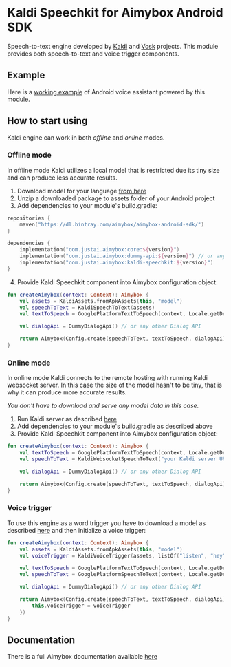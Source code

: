 # Kaldi Speechkit for Aimybox Android SDK

Speech-to-text engine developed by [Kaldi](https://github.com/kaldi-asr/kaldi) and [Vosk](https://github.com/alphacep/vosk) projects.
This module provides both speech-to-text and voice trigger components.

## Example

Here is a [working example](https://github.com/just-ai/aimybox-android-assistant/tree/kaldi/app) of Android voice assistant powered by this module.

## How to start using

Kaldi engine can work in both _offline_ and _online_ modes.

### Offline mode

In offline mode Kaldi utilizes a local model that is restricted due its tiny size and can produce less accurate results.

1. Download model for your language [from here](https://github.com/alphacep/kaldi-android-demo/releases)
2. Unzip a downloaded package to assets folder of your Android project
3. Add dependencies to your module's build.gradle:
```kotlin
repositories {
    maven("https://dl.bintray.com/aimybox/aimybox-android-sdk/")
}

dependencies {
    implementation("com.justai.aimybox:core:${version}")
    implementation("com.justai.aimybox:dummy-api:${version}") // or any other Dialog API
    implementation("com.justai.aimybox:kaldi-speechkit:${version}")
}
```
4. Provide Kaldi Speechkit component into Aimybox configuration object:
```kotlin
fun createAimybox(context: Context): Aimybox {
    val assets = KaldiAssets.fromApkAssets(this, "model")
    val speechToText = KaldiSpeechToText(assets)
    val textToSpeech = GooglePlatformTextToSpeech(context, Locale.getDefault()) // or any other TTS

    val dialogApi = DummyDialogApi() // or any other Dialog API

    return Aimybox(Config.create(speechToText, textToSpeech, dialogApi))
}
```

### Online mode

In online mode Kaldi connects to the remote hosting with running Kaldi websocket server.
In this case the size of the model hasn't to be tiny, that is why it can produce more accurate results.

_You don't have to download and serve any model data in this case._

1. Run Kaldi server as described [here](https://github.com/alphacep/kaldi-websocket-python)
2. Add dependencies to your module's build.gradle as described above
3. Provide Kaldi Speechkit component into Aimybox configuration object:
```kotlin
fun createAimybox(context: Context): Aimybox {
    val textToSpeech = GooglePlatformTextToSpeech(context, Locale.getDefault()) // or any other TTS
    val speechToText = KaldiWebsocketSpeechToText("your Kaldi server URL here") // or use wss://api.alphacephei.com/asr/en/ for testing purposes

    val dialogApi = DummyDialogApi() // or any other Dialog API

    return Aimybox(Config.create(speechToText, textToSpeech, dialogApi))
}
```

### Voice trigger

To use this engine as a word trigger you have to download a model as described [here](#offline-mode) and then initialize a voice trigger:

```kotlin
fun createAimybox(context: Context): Aimybox {
    val assets = KaldiAssets.fromApkAssets(this, "model")
    val voiceTrigger = KaldiVoiceTrigger(assets, listOf("listen", "hey"))    

    val textToSpeech = GooglePlatformTextToSpeech(context, Locale.getDefault()) // or any other TTS
    val speechToText = GooglePlatformSpeechToText(context, Locale.getDefault()) // or any other STT

    val dialogApi = DummyDialogApi() // or any other Dialog API

    return Aimybox(Config.create(speechToText, textToSpeech, dialogApi) {
        this.voiceTrigger = voiceTrigger
    })
}
```

## Documentation

There is a full Aimybox documentation available [here](https://help.aimybox.com)